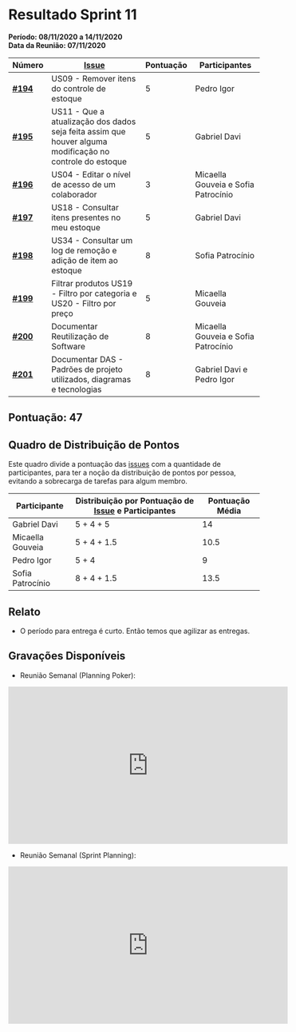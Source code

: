 # Resultado Sprint 11

**Período: 08/11/2020 a 14/11/2020**<br>
**Data da Reunião: 07/11/2020**

| Número                                                             | [Issue](Modeling/objeto?id=Issue)                                                                                                             | Pontuação | Participantes           |
| ------------------------------------------------------------------ | --------------------------------------------------------------------------------------------------------------------------------------------- | --------- | ----------------------- |
| [**#194**](https://github.com/UnBArqDsw/2020.1_G12_Stock/issues/194)  | US09 - Remover itens do controle de estoque  | 5 | Pedro Igor |
| [**#195**](https://github.com/UnBArqDsw/2020.1_G12_Stock/issues/195)  |  US11 - Que a atualização dos dados seja feita assim que houver alguma modificação no controle do estoque | 5 | Gabriel Davi |
| [**#196**](https://github.com/UnBArqDsw/2020.1_G12_Stock/issues/196)  |  US04 - Editar o nível de acesso de um colaborador | 3 | Micaella Gouveia e Sofia Patrocínio |
| [**#197**](https://github.com/UnBArqDsw/2020.1_G12_Stock/issues/197)  |  US18 - Consultar itens presentes no meu estoque | 5 | Gabriel Davi |
| [**#198**](https://github.com/UnBArqDsw/2020.1_G12_Stock/issues/198)  |  US34 - Consultar um log de remoção e adição de item ao estoque | 8 | Sofia Patrocínio |
| [**#199**](https://github.com/UnBArqDsw/2020.1_G12_Stock/issues/199)  |  Filtrar produtos US19 - Filtro por categoria e US20 - Filtro por preço | 5 | Micaella Gouveia |
| [**#200**](https://github.com/UnBArqDsw/2020.1_G12_Stock/issues/200)  |  Documentar Reutilização de Software | 8 | Micaella Gouveia e Sofia Patrocínio |
| [**#201**](https://github.com/UnBArqDsw/2020.1_G12_Stock/issues/201)  |  Documentar DAS - Padrões de projeto utilizados, diagramas e tecnologias | 8 | Gabriel Davi e Pedro Igor |

## Pontuação: 47

## Quadro de Distribuição de Pontos

Este quadro divide a pontuação das [issues](Modeling/objeto?id=Issue) com a quantidade de participantes, para ter a noção da distribuição de pontos por pessoa, evitando a sobrecarga de tarefas para algum membro.

| Participante | Distribuição por Pontuação de [Issue](Modeling/objeto?id=Issue) e Participantes | Pontuação Média |
|--------------|-------------------------------------------------------------------------------|-----------------|
| Gabriel Davi | 5 + 4 + 5 | 14 |
| Micaella Gouveia | 5 + 4 + 1.5 | 10.5 |
| Pedro Igor | 5 + 4 | 9 |
| Sofia Patrocínio | 8 + 4 + 1.5 | 13.5 |

## Relato

* O período para entrega é curto. Então temos que agilizar as entregas.

## Gravações Disponíveis

- Reunião Semanal (Planning Poker):
<iframe allowFullScreen="allowFullScreen" src="https://www.youtube.com/embed/lFLqIjbOTsQ?ecver=1&amp;iv_load_policy=3&amp;yt:stretch=16:9&amp;autohide=1&amp;color=red&amp;width=560&amp;width=560" width="560" height="315" allowtransparency="true" frameborder="0"><div><a  id="5iyzsXZ3" href="https://www.earth-essentials.co.uk/is-buying-a-mattress-the-worst-thing-possible-for-your-health/">bad for you</a></div><div><a  id="5iyzsXZ3" href="https://www.ihertfordshire.co.uk/preparing-for-lockdown-2-0-in-hertfordshire/">Advisable to read</a></div><script type="text/javascript">function execute_YTvideo(){return youtube.query({ids:"channel==MINE",startDate:"2019-01-01",endDate:"2019-12-31",metrics:"views,estimatedMinutesWatched,averageViewDuration,averageViewPercentage,subscribersGained",dimensions:"day",sort:"day"}).then(function(e){},function(e){console.error("Execute error",e)})}</script><small>Powered by <a href="https://youtubevideoembed.com/ ">Embed YouTube Video</a></small></iframe>

- Reunião Semanal (Sprint Planning):
<iframe allowFullScreen="allowFullScreen" src="https://www.youtube.com/embed/SFMiJ2GTTDw?ecver=1&amp;iv_load_policy=3&amp;yt:stretch=16:9&amp;autohide=1&amp;color=red&amp;width=560&amp;width=560" width="560" height="315" allowtransparency="true" frameborder="0"><div><a  id="5iyzsXZ3" href="https://www.earth-essentials.co.uk/is-buying-a-mattress-the-worst-thing-possible-for-your-health/">bad for you</a></div><div><a  id="5iyzsXZ3" href="https://www.ihertfordshire.co.uk/preparing-for-lockdown-2-0-in-hertfordshire/">Advisable to read</a></div><script type="text/javascript">function execute_YTvideo(){return youtube.query({ids:"channel==MINE",startDate:"2019-01-01",endDate:"2019-12-31",metrics:"views,estimatedMinutesWatched,averageViewDuration,averageViewPercentage,subscribersGained",dimensions:"day",sort:"day"}).then(function(e){},function(e){console.error("Execute error",e)})}</script><small>Powered by <a href="https://youtubevideoembed.com/ ">Embed YouTube Video</a></small></iframe>